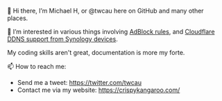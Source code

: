 👋 Hi there, I’m Michael H, or @twcau here on GitHub and many other places.

👀 I’m interested in various things involving [AdBlock rules](https://github.com/twcau/AdblockRules), and [Cloudflare DDNS support from Synology devices](https://github.com/mrikirill/SynologyDDNSCloudflareMultidomain).

My coding skills aren't great, documentation is more my forte.

📫 How to reach me:
- Send me a tweet: https://twitter.com/twcau
- Contact me via my website: https://crispykangaroo.com/

<!---
twcau/twcau is a ✨ special ✨ repository because its `README.md` (this file) appears on your GitHub profile.
You can click the Preview link to take a look at your changes.
--->
